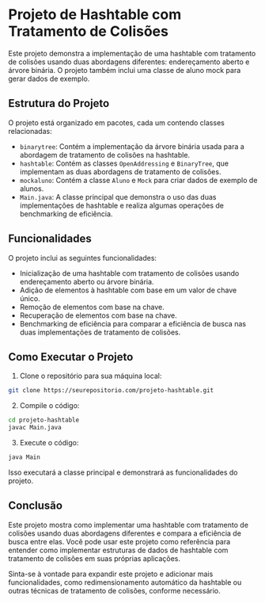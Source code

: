 # Projeto de Hashtable com Tratamento de Colisões

Este projeto demonstra a implementação de uma hashtable com tratamento de colisões usando duas abordagens diferentes: endereçamento aberto e árvore binária. O projeto também inclui uma classe de aluno mock para gerar dados de exemplo.

## Estrutura do Projeto

O projeto está organizado em pacotes, cada um contendo classes relacionadas:

- `binarytree`: Contém a implementação da árvore binária usada para a abordagem de tratamento de colisões na hashtable.
- `hashtable`: Contém as classes `OpenAddressing` e `BinaryTree`, que implementam as duas abordagens de tratamento de colisões.
- `mockaluno`: Contém a classe `Aluno` e `Mock` para criar dados de exemplo de alunos.
- `Main.java`: A classe principal que demonstra o uso das duas implementações de hashtable e realiza algumas operações de benchmarking de eficiência.

## Funcionalidades

O projeto inclui as seguintes funcionalidades:

- Inicialização de uma hashtable com tratamento de colisões usando endereçamento aberto ou árvore binária.
- Adição de elementos à hashtable com base em um valor de chave único.
- Remoção de elementos com base na chave.
- Recuperação de elementos com base na chave.
- Benchmarking de eficiência para comparar a eficiência de busca nas duas implementações de tratamento de colisões.

## Como Executar o Projeto

1. Clone o repositório para sua máquina local:

```bash
git clone https://seurepositorio.com/projeto-hashtable.git
```

2. Compile o código:

```bash
cd projeto-hashtable
javac Main.java
```

3. Execute o código:

```bash
java Main
```

Isso executará a classe principal e demonstrará as funcionalidades do projeto.

## Conclusão

Este projeto mostra como implementar uma hashtable com tratamento de colisões usando duas abordagens diferentes e compara a eficiência de busca entre elas. Você pode usar este projeto como referência para entender como implementar estruturas de dados de hashtable com tratamento de colisões em suas próprias aplicações.

Sinta-se à vontade para expandir este projeto e adicionar mais funcionalidades, como redimensionamento automático da hashtable ou outras técnicas de tratamento de colisões, conforme necessário.
